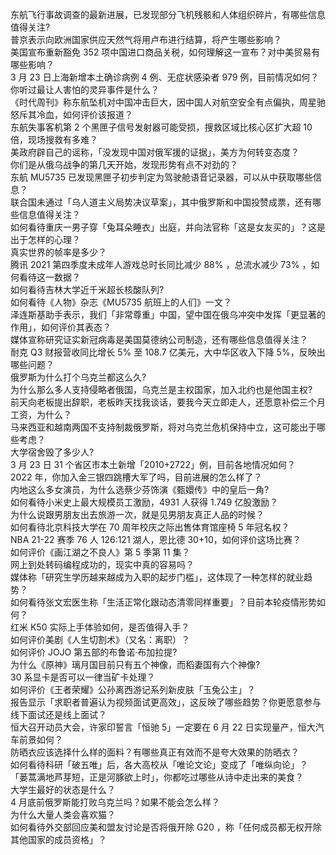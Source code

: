 东航飞行事故调查的最新进展，已发现部分飞机残骸和人体组织碎片，有哪些信息值得关注?  
普京表示向欧洲国家供应天然气将用卢布进行结算，将产生哪些影响？  
美国宣布重新豁免 352 项中国进口商品关税，如何理解这一宣布？对中美贸易有哪些影响？  
3 月 23 日上海新增本土确诊病例 4 例、无症状感染者 979 例，目前情况如何？  
你听过最让人害怕的灵异事件是什么？  
《时代周刊》称东航坠机对中国冲击巨大，因中国人对航空安全有点偏执，周星驰怒斥其冷血，如何评价该报道？  
东航失事客机第 2 个黑匣子信号发射器可能受损，搜救区域比核心区扩大超 10 倍，现场搜救有多难？  
美政府辟自己的谣称，「没发现中国对俄军援的证据」，美方为何转变态度？  
你们是从俄乌战争的第几天开始，发现形势有点不对劲的？  
东航 MU5735 已发现黑匣子初步判定为驾驶舱语音记录器，可以从中获取哪些信息？  
联合国未通过「乌人道主义局势决议草案」，其中俄罗斯和中国投赞成票，还有哪些信息值得关注？  
如何看待重庆一男子穿「兔耳朵睡衣」出庭，并向法官称「这是女友买的」？这是出于怎样的心理？  
真实世界的帧率是多少？  
腾讯 2021 第四季度未成年人游戏总时长同比减少 88% ，总流水减少 73% ，如何看待这一数据？  
如何看待吉林大学近千米超长核酸队列?  
如何看待《人物》杂志《MU5735 航班上的人们》一文？  
泽连斯基助手表示，我们「非常尊重」中国，望中国在俄乌冲突中发挥「更显著的作用」，如何评价其表态？  
媒体宣称研究证实新冠病毒是美国莫德纳公司制造，还有哪些信息值得关注？  
耐克 Q3 财报营收同比增长 5% 至 108.7 亿美元，大中华区收入下降 5%，反映出哪些问题？  
俄罗斯为什么打个乌克兰都这么久?  
为什么那么多人支持侵略者俄国，乌克兰是主权国家，加入北约也是他国主权?  
前天向老板提出辞职，老板昨天找我谈话，要我今天立即走人，还愿意补偿三个月工资，为什么？  
马来西亚和越南两国不支持制裁俄罗斯，将对乌克兰危机保持中立，这可能出于哪些考虑？  
大学宿舍毁了多少人?  
3 月 23 日 31 个省区市本土新增「2010+2722」例，目前各地情况如何？  
2022 年，你加入金三银四跳槽大军了吗，目前进展的怎么样了？  
内地这么多女演员，为什么选蔡少芬饰演《甄嬛传》中的皇后一角?  
如何看待小米史上最大规模员工激励，4931 人获得 1.749 亿股激励？  
为什么说跟男朋友出去旅游一次，就是见男朋友真正人品的时候？  
如何看待北京科技大学在 70 周年校庆之际出售体育馆座椅 5 年冠名权？  
NBA 21-22 赛季 76 人 126:121 湖人，恩比德 30+10，如何评价这场比赛？  
如何评价《画江湖之不良人》第 5 季第 11 集？  
网上到处转码编程成功的，现实中真的容易吗？  
媒体称「研究生学历越来越成为入职的起步门槛」，这体现了一种怎样的就业趋势？  
如何看待张文宏医生称「生活正常化跟动态清零同样重要」？目前本轮疫情形势如何？  
红米 K50 实际上手体验如何，是否值得入手？  
如何评价美剧《人生切割术》（又名：离职）？  
如何评价 JOJO 第五部的布鲁诺·布加拉提?  
为什么《原神》璃月国目前只有五个神像，而稻妻国有六个神像?  
30 系显卡是否可以一律当矿卡处理？  
如何评价《王者荣耀》公孙离西游记系列新皮肤「玉兔公主」？  
报告显示「求职者普遍认为视频面试更高效」，这反映了哪些趋势？你更愿意参与线下面试还是线上面试？  
恒大召开动员大会，许家印誓言「恒驰 5」一定要在 6 月 22 日实现量产，恒大汽车前景如何？  
防晒衣应该选择什么样的面料？有哪些真正有效而不是夸大效果的防晒衣？  
如何看待科研「破五唯」后，各大高校从「唯论文论」变成了「唯纵向论」？  
「蒌蒿满地芦芽短，正是河豚欲上时」，你都吃过哪些从诗中走出来的美食？  
大学生最好的状态是什么？  
4 月底前俄罗斯能打败乌克兰吗？如果不能会怎么样？  
为什么大量人类会喜欢猫？  
如何看待外交部回应美和盟友讨论是否将俄开除 G20 ，称「任何成员都无权开除其他国家的成员资格」？  
